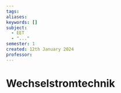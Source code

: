 ```yaml
---
tags: 
aliases: 
keywords: []
subject:
  - EET
  - "..."
semester: 1
created: 12th January 2024
professor:
---
```

 

# Wechselstromtechnik

